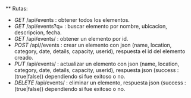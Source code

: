 ** Rutas:
- *GET* /api/events : obtener todos los elementos.
- *GET* /api/events?q=<texto a buscar> : buscar elemento por nombre, ubicacion, descripcion, fecha.
- *GET* /api/events/<id> : obtener un elemento por id.
- *POST* /api//events : crear un elemento con json (name, location, category, date, details, capacity, userid), respuesta el id del elemento creado.
- *PUT* /api/events/<id> : actualizar un elemento con json (name, location, category, date, details, capacity, userid), respuesta json (success : (true|false)) dependiendo si fue exitoso o no.
- *DELETE* /api/events/<id> : eliminar un elemento, respuesta json (success : (true|false)) dependiendo si fue exitoso o no.
